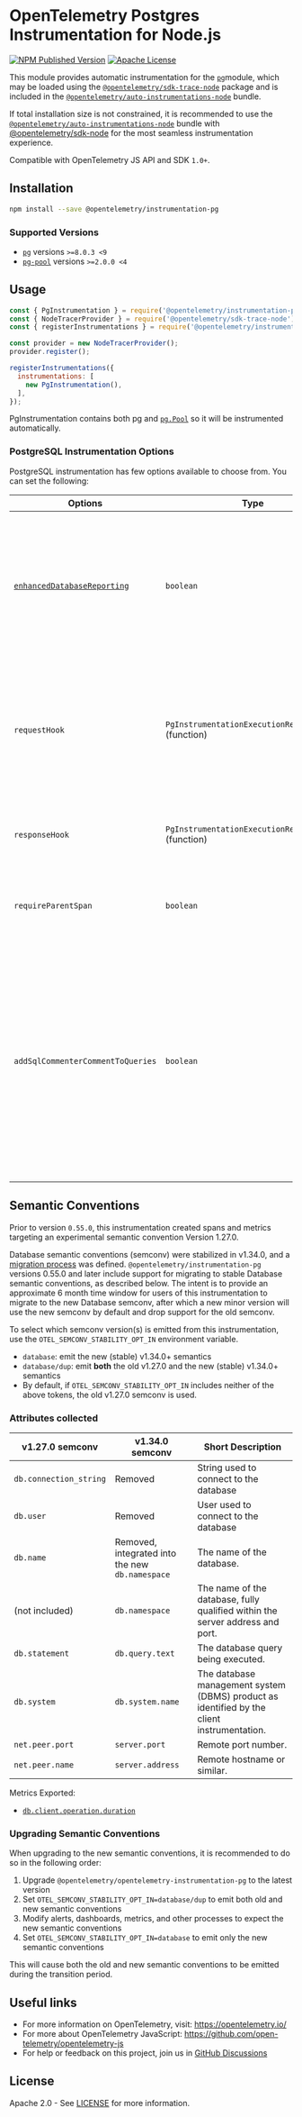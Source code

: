 # OpenTelemetry Postgres Instrumentation for Node.js

[![NPM Published Version][npm-img]][npm-url]
[![Apache License][license-image]][license-image]

This module provides automatic instrumentation for the [`pg`](https://github.com/brianc/node-postgres)module, which may be loaded using the [`@opentelemetry/sdk-trace-node`](https://github.com/open-telemetry/opentelemetry-js/tree/main/packages/opentelemetry-sdk-trace-node) package and is included in the [`@opentelemetry/auto-instrumentations-node`](https://www.npmjs.com/package/@opentelemetry/auto-instrumentations-node) bundle.

If total installation size is not constrained, it is recommended to use the [`@opentelemetry/auto-instrumentations-node`](https://www.npmjs.com/package/@opentelemetry/auto-instrumentations-node) bundle with [@opentelemetry/sdk-node](`https://www.npmjs.com/package/@opentelemetry/sdk-node`) for the most seamless instrumentation experience.

Compatible with OpenTelemetry JS API and SDK `1.0+`.

## Installation

```bash
npm install --save @opentelemetry/instrumentation-pg
```

### Supported Versions

- [`pg`](https://www.npmjs.com/package/pg) versions `>=8.0.3 <9`
- [`pg-pool`](https://www.npmjs.com/package/pg-pool) versions `>=2.0.0 <4`

## Usage

```js
const { PgInstrumentation } = require('@opentelemetry/instrumentation-pg');
const { NodeTracerProvider } = require('@opentelemetry/sdk-trace-node');
const { registerInstrumentations } = require('@opentelemetry/instrumentation');

const provider = new NodeTracerProvider();
provider.register();

registerInstrumentations({
  instrumentations: [
    new PgInstrumentation(),
  ],
});
```

PgInstrumentation contains both pg and [`pg.Pool`](https://node-postgres.com/api/pool) so it will be instrumented automatically.

### PostgreSQL Instrumentation Options

PostgreSQL instrumentation has few options available to choose from. You can set the following:

| Options | Type | Description |
| ------- | ---- | ----------- |
| [`enhancedDatabaseReporting`](./src/types.ts#L30) | `boolean` | If true, additional information about query parameters and results will be attached (as `attributes`) to spans representing database operations |
| `requestHook` | `PgInstrumentationExecutionRequestHook` (function) | Function for adding custom span attributes using information about the query being issued and the db to which it's directed |
| `responseHook` | `PgInstrumentationExecutionResponseHook` (function) | Function for adding custom span attributes from db response |
| `requireParentSpan` | `boolean` | If true, requires a parent span to create new spans (default false) |
| `addSqlCommenterCommentToQueries` | `boolean` | If true, adds [sqlcommenter](https://github.com/open-telemetry/opentelemetry-sqlcommenter) specification compliant comment to queries with tracing context (default false). _NOTE: A comment will not be added to queries that already contain `--` or `/* ... */` in them, even if these are not actually part of comments_ |

## Semantic Conventions

Prior to version `0.55.0`, this instrumentation created spans and metrics targeting an experimental semantic convention Version 1.27.0.

Database semantic conventions (semconv) were stabilized in v1.34.0, and a [migration process](https://github.com/open-telemetry/semantic-conventions/blob/main/docs/non-normative/db-migration.md) was defined.
`@opentelemetry/instrumentation-pg` versions 0.55.0 and later include support for migrating to stable Database semantic conventions, as described below.
The intent is to provide an approximate 6 month time window for users of this instrumentation to migrate to the new Database semconv, after which a new minor version will use the new semconv by default and drop support for the old semconv.

To select which semconv version(s) is emitted from this instrumentation, use the `OTEL_SEMCONV_STABILITY_OPT_IN` environment variable.

- `database`: emit the new (stable) v1.34.0+ semantics
- `database/dup`: emit **both** the old v1.27.0 and the new (stable) v1.34.0+ semantics
- By default, if `OTEL_SEMCONV_STABILITY_OPT_IN` includes neither of the above tokens, the old v1.27.0 semconv is used.

### Attributes collected

| v1.27.0 semconv         | v1.34.0 semconv                                 | Short Description                                                                          |
| ----------------------- | ----------------------------------------------- | ------------------------------------------------------------------------------------------ |
| `db.connection_string`  | Removed                                         | String used to connect to the database                                                     |
| `db.user`               | Removed                                         | User used to connect to the database                                                       |
| `db.name`               | Removed, integrated into the new `db.namespace` | The name of the database.                                                                  |
| (not included)          | `db.namespace`                                  | The name of the database, fully qualified within the server address and port.              |
| `db.statement`          | `db.query.text`                                 | The database query being executed.                                                         |
| `db.system`             | `db.system.name`                                | The database management system (DBMS) product as identified by the client instrumentation. |
| `net.peer.port`         | `server.port`                                   | Remote port number.                                                                        |
| `net.peer.name`         | `server.address`                                | Remote hostname or similar.                                                                |

Metrics Exported:

- [`db.client.operation.duration`](https://github.com/open-telemetry/semantic-conventions/blob/main/docs/database/database-metrics.md#metric-dbclientoperationduration)

### Upgrading Semantic Conventions

When upgrading to the new semantic conventions, it is recommended to do so in the following order:

1. Upgrade `@opentelemetry/opentelemetry-instrumentation-pg` to the latest version
2. Set `OTEL_SEMCONV_STABILITY_OPT_IN=database/dup` to emit both old and new semantic conventions
3. Modify alerts, dashboards, metrics, and other processes to expect the new semantic conventions
4. Set `OTEL_SEMCONV_STABILITY_OPT_IN=database` to emit only the new semantic conventions

This will cause both the old and new semantic conventions to be emitted during the transition period.

## Useful links

- For more information on OpenTelemetry, visit: <https://opentelemetry.io/>
- For more about OpenTelemetry JavaScript: <https://github.com/open-telemetry/opentelemetry-js>
- For help or feedback on this project, join us in [GitHub Discussions][discussions-url]

## License

Apache 2.0 - See [LICENSE][license-url] for more information.

[discussions-url]: https://github.com/open-telemetry/opentelemetry-js/discussions
[license-url]: https://github.com/open-telemetry/opentelemetry-js-contrib/blob/main/LICENSE
[license-image]: https://img.shields.io/badge/license-Apache_2.0-green.svg?style=flat
[npm-url]: https://www.npmjs.com/package/@opentelemetry/instrumentation-pg
[npm-img]: https://img.shields.io/npm/v/%40opentelemetry%2Finstrumentation-pg.svg
